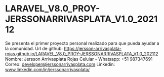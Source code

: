 # LARAVEL_V8.0_PROY-JERSSONARRIVASPLATA_V1.0_202112
Se presenta el primer proyecto personal realizado para que pueda ayudar a la comunidad. 
Url de github: https://jersson-arrivasplata-rojas.github.io/LARAVEL_V8.0_PROY-JERSSONARRIVASPLATA_V1.0_202112
Nombre: Jersson Arrivasplata Rojas
Celular - Whatsapp: +51 987347691
Correo: developer@jerssonarrivasplata.com
Linkedin: www.linkedin.com/in/jerssonarrivasplata/

